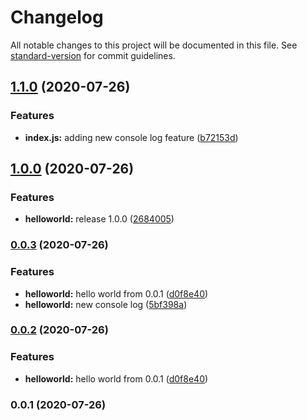 # Changelog

All notable changes to this project will be documented in this file. See [standard-version](https://github.com/conventional-changelog/standard-version) for commit guidelines.

## [1.1.0](https://github.com/jkanchelov/conventional-changelog-test/compare/v1.0.0...v1.1.0) (2020-07-26)


### Features

* **index.js:** adding new console log feature ([b72153d](https://github.com/jkanchelov/conventional-changelog-test/commit/b72153d727f93f890d5a7f6a3614e51dc41000c9))

## [1.0.0](https://github.com/jkanchelov/conventional-changelog-test/compare/v0.0.3...v1.0.0) (2020-07-26)


### Features

* **helloworld:** release 1.0.0 ([2684005](https://github.com/jkanchelov/conventional-changelog-test/commit/2684005f385bb709e9b56564d6d918a7a866d97e))

### [0.0.3](https://github.com/jkanchelov/conventional-changelog-test/compare/v0.0.1...v0.0.3) (2020-07-26)


### Features

* **helloworld:** hello world from 0.0.1 ([d0f8e40](https://github.com/jkanchelov/conventional-changelog-test/commit/d0f8e4033c700d54c645ab0e4a022b7edac4bc84))
* **helloworld:** new console log ([5bf398a](https://github.com/jkanchelov/conventional-changelog-test/commit/5bf398a9ace45db72032d25114524d6ac0c7b5b3))

### [0.0.2](https://github.com/jkanchelov/conventional-changelog-test/compare/v0.0.1...v0.0.2) (2020-07-26)


### Features

* **helloworld:** hello world from 0.0.1 ([d0f8e40](https://github.com/jkanchelov/conventional-changelog-test/commit/d0f8e4033c700d54c645ab0e4a022b7edac4bc84))

### 0.0.1 (2020-07-26)
